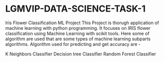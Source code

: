# LGMVIP-DATA-SCIENCE-TASK-1
Iris Flower Classification ML Project
This Project is thorugh application of machine learning with python programming. It focuses on IRIS flower classification using Machine Learning with scikit tools. Here some of algorithm are used that are some types of machine learning subparts algorithms. Algorithm used for predicting and get accuracy are -

K Neighbors Classifier
Decision tree Classifier
Random Forest Classifier
